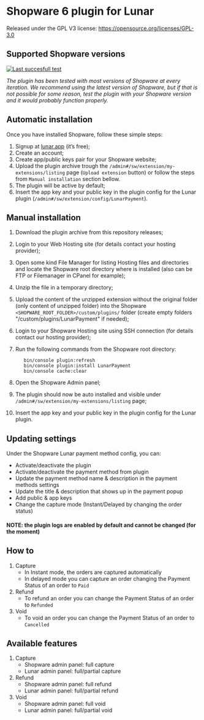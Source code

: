 # Shopware 6 plugin for Lunar

Released under the GPL V3 license: https://opensource.org/licenses/GPL-3.0

## Supported Shopware versions

[![Last succesfull test](https://log.derikon.ro/api/v1/log/read?tag=shopware6&view=svg&label=Shopware&key=ecommerce&background=F26322)](https://log.derikon.ro/api/v1/log/read?tag=shopware6&view=html)

*The plugin has been tested with most versions of Shopware at every iteration. We recommend using the latest version of Shopware, but if that is not possible for some reason, test the plugin with your Shopware version and it would probably function properly.*


## Automatic installation

Once you have installed Shopware, follow these simple steps:
  1. Signup at [lunar.app](https://www.lunar.app) (it’s free);
  1. Create an account;
  1. Create app/public keys pair for your Shopware website;
  1. Upload the plugin archive trough the `/admin#/sw/extension/my-extensions/listing` page (`Upload extension` button) or follow the steps from `Manual installation` section bellow.
  1. The plugin will be active by default;
  1. Insert the app key and your public key in the plugin config for the Lunar plugin (`/admin#/sw/extension/config/LunarPayment`).


## Manual installation

  1. Download the plugin archive from this repository releases;
  1. Login to your Web Hosting site (for details contact your hosting provider);
  1. Open some kind File Manager for listing Hosting files and directories and locate the Shopware root directory where is installed (also can be FTP or Filemanager in CPanel for example);
  1. Unzip the file in a temporary directory;
  1. Upload the content of the unzipped extension without the original folder (only content of unzipped folder) into the Shopware `<SHOPWARE_ROOT_FOLDER>/custom/plugins/` folder (create empty folders "/custom/plugins/LunarPayment" if needed);
  1. Login to your Shopware Hosting site using SSH connection (for details contact our hosting provider);
  1. Run the following commands from the Shopware root directory:

            bin/console plugin:refresh
            bin/console plugin:install LunarPayment
            bin/console cache:clear

  1. Open the Shopware Admin panel;
  1. The plugin should now be auto installed and visible under `/admin#/sw/extension/my-extensions/listing` page;
  1. Insert the app key and your public key in the plugin config for the Lunar plugin.


## Updating settings

Under the Shopware Lunar payment method config, you can:
  * Activate/deactivate the plugin
  * Activate/deactivate the payment method from plugin
  * Update the payment method name & description in the payment methods settings
  * Update the title & description that shows up in the payment popup
  * Add public & app keys
  * Change the capture mode (Instant/Delayed by changing the order status)

#### NOTE: the plugin logs are enabled by default and cannot be changed (for the moment)

 ## How to

  1. Capture
      * In Instant mode, the orders are captured automatically
      * In delayed mode you can capture an order changing the Payment Status of an order to `Paid`
  2. Refund
      * To refund an order you can change the Payment Status of an order to `Refunded`
  3. Void
      * To void an order you can change the Payment Status of an order to `Cancelled`

  ## Available features

  1. Capture
      * Shopware admin panel: full capture
      * Lunar admin panel: full/partial capture
  2. Refund
      * Shopware admin panel: full refund
      * Lunar admin panel: full/partial refund
  3. Void
      * Shopware admin panel: full void
      * Lunar admin panel: full/partial void
